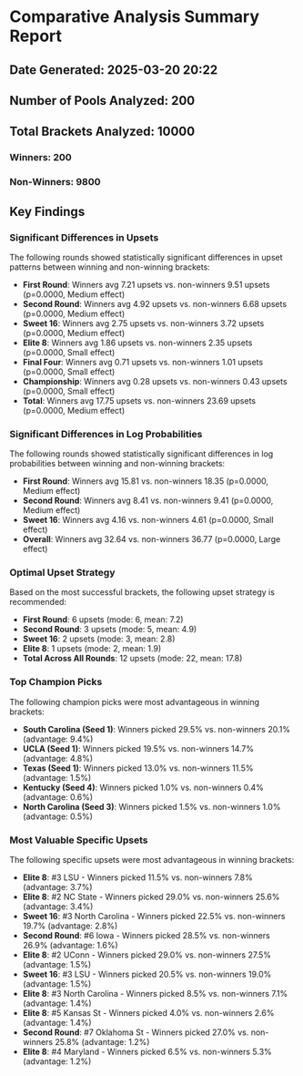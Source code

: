 # Comparative Analysis Summary Report
## Date Generated: 2025-03-20 20:22
## Number of Pools Analyzed: 200
## Total Brackets Analyzed: 10000
### Winners: 200
### Non-Winners: 9800

## Key Findings

### Significant Differences in Upsets
The following rounds showed statistically significant differences in upset patterns between winning and non-winning brackets:
- **First Round**: Winners avg 7.21 upsets vs. non-winners 9.51 upsets (p=0.0000, Medium effect)
- **Second Round**: Winners avg 4.92 upsets vs. non-winners 6.68 upsets (p=0.0000, Medium effect)
- **Sweet 16**: Winners avg 2.75 upsets vs. non-winners 3.72 upsets (p=0.0000, Medium effect)
- **Elite 8**: Winners avg 1.86 upsets vs. non-winners 2.35 upsets (p=0.0000, Small effect)
- **Final Four**: Winners avg 0.71 upsets vs. non-winners 1.01 upsets (p=0.0000, Small effect)
- **Championship**: Winners avg 0.28 upsets vs. non-winners 0.43 upsets (p=0.0000, Small effect)
- **Total**: Winners avg 17.75 upsets vs. non-winners 23.69 upsets (p=0.0000, Medium effect)

### Significant Differences in Log Probabilities
The following rounds showed statistically significant differences in log probabilities between winning and non-winning brackets:
- **First Round**: Winners avg 15.81 vs. non-winners 18.35 (p=0.0000, Medium effect)
- **Second Round**: Winners avg 8.41 vs. non-winners 9.41 (p=0.0000, Medium effect)
- **Sweet 16**: Winners avg 4.16 vs. non-winners 4.61 (p=0.0000, Small effect)
- **Overall**: Winners avg 32.64 vs. non-winners 36.77 (p=0.0000, Large effect)

### Optimal Upset Strategy
Based on the most successful brackets, the following upset strategy is recommended:
- **First Round**: 6 upsets (mode: 6, mean: 7.2)
- **Second Round**: 3 upsets (mode: 5, mean: 4.9)
- **Sweet 16**: 2 upsets (mode: 3, mean: 2.8)
- **Elite 8**: 1 upsets (mode: 2, mean: 1.9)
- **Total Across All Rounds**: 12 upsets (mode: 22, mean: 17.8)

### Top Champion Picks
The following champion picks were most advantageous in winning brackets:
- **South Carolina (Seed 1)**: Winners picked 29.5% vs. non-winners 20.1% (advantage: 9.4%)
- **UCLA (Seed 1)**: Winners picked 19.5% vs. non-winners 14.7% (advantage: 4.8%)
- **Texas (Seed 1)**: Winners picked 13.0% vs. non-winners 11.5% (advantage: 1.5%)
- **Kentucky (Seed 4)**: Winners picked 1.0% vs. non-winners 0.4% (advantage: 0.6%)
- **North Carolina (Seed 3)**: Winners picked 1.5% vs. non-winners 1.0% (advantage: 0.5%)

### Most Valuable Specific Upsets
The following specific upsets were most advantageous in winning brackets:
- **Elite 8**: #3 LSU - Winners picked 11.5% vs. non-winners 7.8% (advantage: 3.7%)
- **Elite 8**: #2 NC State - Winners picked 29.0% vs. non-winners 25.6% (advantage: 3.4%)
- **Sweet 16**: #3 North Carolina - Winners picked 22.5% vs. non-winners 19.7% (advantage: 2.8%)
- **Second Round**: #6 Iowa - Winners picked 28.5% vs. non-winners 26.9% (advantage: 1.6%)
- **Elite 8**: #2 UConn - Winners picked 29.0% vs. non-winners 27.5% (advantage: 1.5%)
- **Sweet 16**: #3 LSU - Winners picked 20.5% vs. non-winners 19.0% (advantage: 1.5%)
- **Elite 8**: #3 North Carolina - Winners picked 8.5% vs. non-winners 7.1% (advantage: 1.4%)
- **Elite 8**: #5 Kansas St - Winners picked 4.0% vs. non-winners 2.6% (advantage: 1.4%)
- **Second Round**: #7 Oklahoma St - Winners picked 27.0% vs. non-winners 25.8% (advantage: 1.2%)
- **Elite 8**: #4 Maryland - Winners picked 6.5% vs. non-winners 5.3% (advantage: 1.2%)